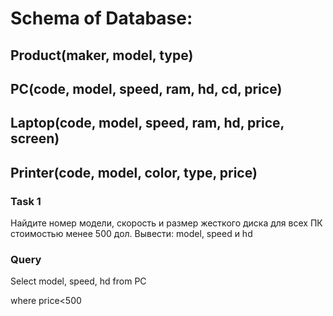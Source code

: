 # Schema of Database:

## Product(maker, model, type)

## PC(code, model, speed, ram, hd, cd, price)

## Laptop(code, model, speed, ram, hd, price, screen)

## Printer(code, model, color, type, price)
 
 
 
### Task 1

Найдите номер модели, скорость и размер жесткого диска для всех ПК стоимостью менее 500 дол. Вывести: model, speed и hd

### Query

Select model, speed, hd from PC

where price<500

